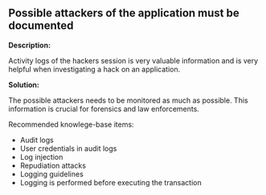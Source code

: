 Possible attackers of the application must be documented
-------

**Description:**

Activity logs of the hackers session is very valuable information and is very helpful
when investigating a hack on an application.


**Solution:**

The possible attackers needs to be monitored as much as possible. This information is
crucial for forensics and law enforcements.

Recommended knowlege-base items:

- Audit logs
- User credentials in audit logs
- Log injection
- Repudiation attacks
- Logging guidelines
- Logging is performed before executing the transaction
